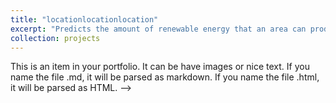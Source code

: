 ```yaml
---
title: "locationlocationlocation"
excerpt: "Predicts the amount of renewable energy that an area can produce by Python API and a web interface<br/><img src='/images/locationlocationlocation.jpg'>"
collection: projects
---
```


This is an item in your portfolio. It can be have images or nice text. If you name the file .md, it will be parsed as markdown. If you name the file .html, it will be parsed as HTML.  -->

<!-- 


---
title: "locationlocationlocation"
collection: projects
permalink: /projects/locationlocationlocation/
excerpt: 'Predicts the amount of renewable energy that an area can produce by Python API and a web interface.'
date: 2022-10-16
venue: 'University of Illinois Urbana-Champaign'
header:
  teaser: "locationlocationlocation.jpg"
--- -->